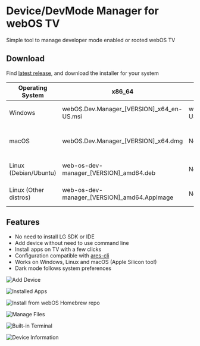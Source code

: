 # Device/DevMode Manager for webOS TV

Simple tool to manage developer mode enabled or rooted webOS
TV

## Download

Find [latest release](https://github.com/webosbrew/dev-manager-desktop/releases/latest), and download the installer for
your system

| Operating System      | x86_64                                      | x86                                       | arm64                                                                                  |
|-----------------------|---------------------------------------------|-------------------------------------------|----------------------------------------------------------------------------------------|
| Windows               | webOS.Dev.Manager_[VERSION]_x64_en-US.msi   | webOS.Dev.Manager_[VERSION]_x86_en-US.msi | Not available yet                                                                      |
| macOS                 | webOS.Dev.Manager_[VERSION]_x64.dmg         | Not available                             | Not available, see [#116](https://github.com/webosbrew/dev-manager-desktop/issues/116) |
| Linux (Debian/Ubuntu) | web-os-dev-manager_[VERSION]_amd64.deb      | Not available                             | Not available yet                                                                      |
| Linux (Other distros) | web-os-dev-manager_[VERSION]_amd64.AppImage | Not available                             | Not available yet                                                                      |

## Features

- No need to install LG SDK or IDE
- Add device without need to use command line
- Install apps on TV with a few clicks
- Configuration compatible with [ares-cli](https://github.com/webosose/ares-cli)
- Works on Windows, Linux and macOS (Apple Silicon too!)
- Dark mode follows system preferences

![Add Device](https://user-images.githubusercontent.com/830358/215522596-196d9629-3942-4533-bebb-5a81ba62ebc0.png)

![Installed Apps](https://user-images.githubusercontent.com/830358/215522298-eadebc84-661b-40ad-b6a9-9379710f88dc.png)

![Install from webOS Homebrew repo](https://user-images.githubusercontent.com/830358/215523117-0fdbde24-a503-4eed-8e2f-50a3486ce7f7.png)

![Manage Files](https://user-images.githubusercontent.com/830358/215522354-50997437-e3de-43a9-89cc-52cdaecb0502.png)

![Built-in Terminal](https://user-images.githubusercontent.com/830358/215522468-bc3e4871-01b2-4eed-a8b2-31f683874ba1.png)

![Device Information](https://user-images.githubusercontent.com/830358/215522554-5554a89b-ff3e-455e-8ed7-0f28c03f04a9.png)

